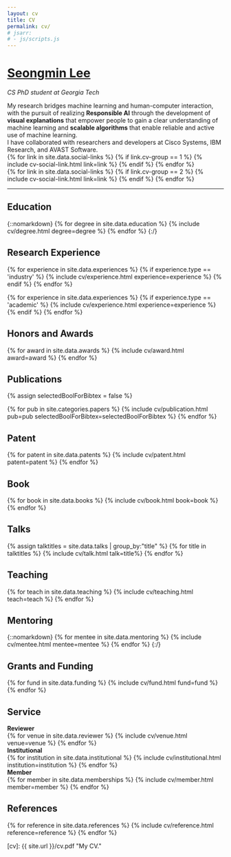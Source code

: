 ```yaml
---
layout: cv
title: CV
permalink: cv/
# jsarr:
# - js/scripts.js
---
```


<h1 id="cv-title"><a href="{{ site.url }}">Seongmin Lee</a></h1>

<p id="cv-subtitle"><i>CS PhD student at <span class="cv-gt">Georgia Tech</span></i></p>



<div>
My research bridges machine learning and human-computer interaction, with the pursuit of realizing <b>Responsible AI</b> through the development of <b>visual explanations</b> that empower people to gain a clear understanding of machine learning and <b>scalable algorithms</b> that enable reliable and active use of machine learning.
</div>

<div class="cv-spacer"></div>

<div>
I have collaborated with researchers and developers at Cisco Systems, IBM Research, and AVAST Software.
</div>

<div class="cv-spacer"></div>

<div class="cv-image-links-wrapper">
	<div class="cv-image-links">
		{% for link in site.data.social-links %}
			{% if link.cv-group == 1 %}
				{% include cv-social-link.html link=link %}
			{% endif %}
		{% endfor %}
	</div>
	<div class="cv-image-links">
		{% for link in site.data.social-links %}
			{% if link.cv-group == 2 %}
				{% include cv-social-link.html link=link %}
			{% endif %}
		{% endfor %}
	</div>
</div>

***

## Education

{::nomarkdown}
{% for degree in site.data.education %}
{% include cv/degree.html degree=degree %}
{% endfor %}
{:/}

## Research Experience

{% for experience in site.data.experiences %}
{% if experience.type == 'industry' %}
{% include cv/experience.html experience=experience %}
{% endif %}
{% endfor %}

<!-- ## Academic Research Experience -->

{% for experience in site.data.experiences %}
{% if experience.type == 'academic' %}
{% include cv/experience.html experience=experience %}
{% endif %}
{% endfor %}

## Honors and Awards

{% for award in site.data.awards %}
{% include cv/award.html award=award %}
{% endfor %}

## Publications

{% assign selectedBoolForBibtex = false %}

{% for pub in site.categories.papers %}
{% include cv/publication.html pub=pub selectedBoolForBibtex=selectedBoolForBibtex %}
{% endfor %}

## Patent

{% for patent in site.data.patents %}
{% include cv/patent.html patent=patent %}
{% endfor %}

## Book

{% for book in site.data.books %}
{% include cv/book.html book=book %}
{% endfor %}

## Talks

{% assign talktitles = site.data.talks | group_by:"title" %}
{% for title in talktitles %}
{% include cv/talk.html talk=title%}
{% endfor %}

## Teaching

{% for teach in site.data.teaching %}
{% include cv/teaching.html teach=teach %}
{% endfor %}

## Mentoring

{::nomarkdown}
{% for mentee in site.data.mentoring %}
{% include cv/mentee.html mentee=mentee %}
{% endfor %}
{:/}

## Grants and Funding

{% for fund in site.data.funding %}
{% include cv/fund.html fund=fund %}
{% endfor %}

<!-- ## Technology Skills

{% for skill in site.data.skills %}
{% include cv/skill.html skill=skill %}
{% endfor %} -->

## Service

<div class="cv-service-title"><b>Reviewer</b></div>
{% for venue in site.data.reviewer %}
{% include cv/venue.html venue=venue %}
{% endfor %}

<div class="cv-service-title"><b>Institutional</b></div>
{% for institution in site.data.institutional %}
{% include cv/institutional.html institution=institution %}
{% endfor %}

<div class="cv-service-title"><b>Member</b></div>
{% for member in site.data.memberships %}
{% include cv/member.html member=member %}
{% endfor %}

## References

{% for reference in site.data.references %}
{% include cv/reference.html reference=reference %}
{% endfor %}



[cv]: {{ site.url }}/cv.pdf "My CV."
